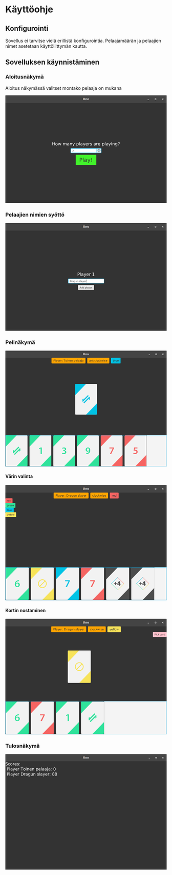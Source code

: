 # Käyttöohje

## Konfigurointi
Sovellus ei tarvitse vielä erillistä konfigurointia. Pelaajamäärän ja pelaajien nimet asetetaan käyttöliittymän kautta.

## Sovelluksen käynnistäminen

### Aloitusnäkymä
Aloitus näkymässä valitset montako pelaaja on mukana

![Aloitusnäkymä](kuvat/aloitusnakyma.png)

### Pelaajien nimien syöttö

![Nimien syöttö](kuvat/nimiensyotto.png)

### Pelinäkymä

![Pelinäkymä](kuvat/pelinakyma.png)

#### Värin valinta

![Värin valinta](kuvat/varinvalinta.png)

#### Kortin nostaminen

![Kortin nostaminen](kuvat/kortinnosto.png)

### Tulosnäkymä

![Tulosnäkymä](kuvat/tulosnakyma.png)